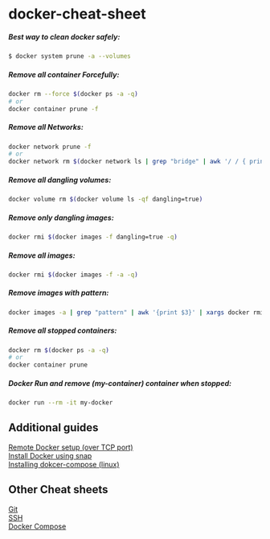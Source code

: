 # docker-cheat-sheet

##### Best way to clean docker safely:
```bash
$ docker system prune -a --volumes
```
##### Remove all container Forcefully:
```bash
docker rm --force $(docker ps -a -q)
# or
docker container prune -f
```
##### Remove all Networks:
```bash
docker network prune -f
# or
docker network rm $(docker network ls | grep "bridge" | awk '/ / { print $1 }')
```

##### Remove all dangling volumes:
```bash
docker volume rm $(docker volume ls -qf dangling=true)
```
##### Remove only dangling images:
```bash
docker rmi $(docker images -f dangling=true -q)
```

##### Remove all images:
```bash
docker rmi $(docker images -f -a -q)
```
##### Remove images with pattern:
```bash
docker images -a | grep "pattern" | awk '{print $3}' | xargs docker rmi
```

##### Remove all stopped containers:
```bash
docker rm $(docker ps -a -q)
# or 
docker container prune
```

##### Docker Run and remove  (my-container) container when stopped:
```bash
docker run --rm -it my-docker 
```

## Additional guides

[Remote Docker setup (over TCP port)][1]  
[Install Docker using snap][2]  
[Installing dokcer-compose (linux)][3]  


## Other Cheat sheets

[Git][101]  
[SSH][102]  
[Docker Compose][103]  


[1]: https://gist.github.com/WSMathias/ee53251a5f778756f8ab43fb2c83c33f
[2]: https://gist.github.com/WSMathias/a3e48b75720a71dd3b7f77717bcae7c1
[3]: https://gist.github.com/WSMathias/3a0b5e0b68a2f6b32c47b116c8e2e7f6

[101]: https://github.com/WSMathias/Git-Cheat-Sheet/blob/master/README.md
[102]: https://gist.github.com/WSMathias/ee53251a5f778756f8ab43fb2c83c33f
[103]: https://gist.github.com/WSMathias/24cf2eed19195497699a2956cb27e1e9
